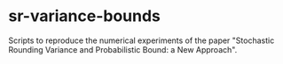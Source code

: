 # sr-variance-bounds
Scripts to reproduce the numerical experiments of the paper "Stochastic Rounding Variance and Probabilistic Bound: a New Approach".
